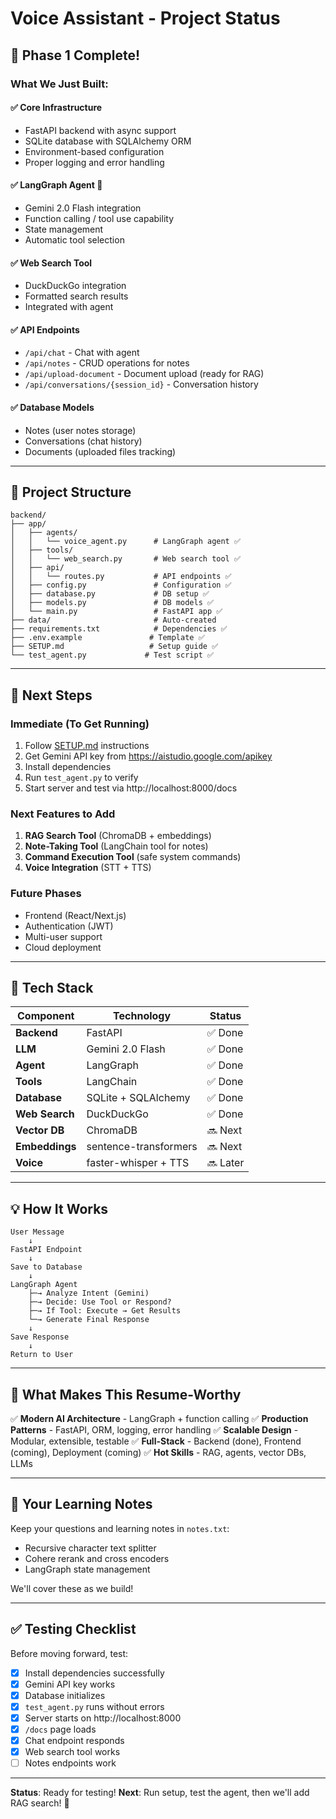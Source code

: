# Voice Assistant - Project Status

## 🎉 Phase 1 Complete!

### What We Just Built:

#### ✅ **Core Infrastructure**
- FastAPI backend with async support
- SQLite database with SQLAlchemy ORM
- Environment-based configuration
- Proper logging and error handling

#### ✅ **LangGraph Agent** 🤖
- Gemini 2.0 Flash integration
- Function calling / tool use capability
- State management
- Automatic tool selection

#### ✅ **Web Search Tool**
- DuckDuckGo integration
- Formatted search results
- Integrated with agent

#### ✅ **API Endpoints**
- `/api/chat` - Chat with agent
- `/api/notes` - CRUD operations for notes
- `/api/upload-document` - Document upload (ready for RAG)
- `/api/conversations/{session_id}` - Conversation history

#### ✅ **Database Models**
- Notes (user notes storage)
- Conversations (chat history)
- Documents (uploaded files tracking)

---

## 📁 Project Structure

```
backend/
├── app/
│   ├── agents/
│   │   └── voice_agent.py      # LangGraph agent ✅
│   ├── tools/
│   │   └── web_search.py       # Web search tool ✅
│   ├── api/
│   │   └── routes.py           # API endpoints ✅
│   ├── config.py               # Configuration ✅
│   ├── database.py             # DB setup ✅
│   ├── models.py               # DB models ✅
│   └── main.py                 # FastAPI app ✅
├── data/                       # Auto-created
├── requirements.txt            # Dependencies ✅
├── .env.example               # Template ✅
├── SETUP.md                   # Setup guide ✅
└── test_agent.py             # Test script ✅
```

---

## 🚀 Next Steps

### **Immediate (To Get Running)**
1. Follow [SETUP.md](backend/SETUP.md) instructions
2. Get Gemini API key from https://aistudio.google.com/apikey
3. Install dependencies
4. Run `test_agent.py` to verify
5. Start server and test via http://localhost:8000/docs

### **Next Features to Add**
1. **RAG Search Tool** (ChromaDB + embeddings)
2. **Note-Taking Tool** (LangChain tool for notes)
3. **Command Execution Tool** (safe system commands)
4. **Voice Integration** (STT + TTS)

### **Future Phases**
- Frontend (React/Next.js)
- Authentication (JWT)
- Multi-user support
- Cloud deployment

---

## 🔧 Tech Stack

| Component | Technology | Status |
|-----------|-----------|--------|
| **Backend** | FastAPI | ✅ Done |
| **LLM** | Gemini 2.0 Flash | ✅ Done |
| **Agent** | LangGraph | ✅ Done |
| **Tools** | LangChain | ✅ Done |
| **Database** | SQLite + SQLAlchemy | ✅ Done |
| **Web Search** | DuckDuckGo | ✅ Done |
| **Vector DB** | ChromaDB | 🔜 Next |
| **Embeddings** | sentence-transformers | 🔜 Next |
| **Voice** | faster-whisper + TTS | 🔜 Later |

---

## 💡 How It Works

```
User Message
    ↓
FastAPI Endpoint
    ↓
Save to Database
    ↓
LangGraph Agent
    ├─→ Analyze Intent (Gemini)
    ├─→ Decide: Use Tool or Respond?
    ├─→ If Tool: Execute → Get Results
    └─→ Generate Final Response
    ↓
Save Response
    ↓
Return to User
```

---

## 🎯 What Makes This Resume-Worthy

✅ **Modern AI Architecture** - LangGraph + function calling
✅ **Production Patterns** - FastAPI, ORM, logging, error handling
✅ **Scalable Design** - Modular, extensible, testable
✅ **Full-Stack** - Backend (done), Frontend (coming), Deployment (coming)
✅ **Hot Skills** - RAG, agents, vector DBs, LLMs

---

## 📝 Your Learning Notes

Keep your questions and learning notes in `notes.txt`:
- Recursive character text splitter
- Cohere rerank and cross encoders
- LangGraph state management

We'll cover these as we build!

---

## ✅ Testing Checklist

Before moving forward, test:

- [X] Install dependencies successfully
- [X] Gemini API key works
- [X] Database initializes
- [X] `test_agent.py` runs without errors
- [X] Server starts on http://localhost:8000
- [X] `/docs` page loads
- [X] Chat endpoint responds
- [X] Web search tool works
- [ ] Notes endpoints work

---

**Status**: Ready for testing!
**Next**: Run setup, test the agent, then we'll add RAG search! 🚀

